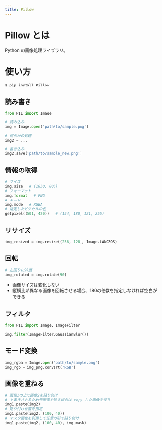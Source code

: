 ```yaml
---
title: Pillow
---
```


# Pillow とは

Python の画像処理ライブラリ。

# 使い方

```bash
$ pip install Pillow
```

## 読み書き

```python
from PIL import Image

# 読み込み
img = Image.open('path/to/sample.png')

# 何らかの処理
img2 = ...

# 書き込み
img2.save('path/to/sample_new.png')
```


## 情報の取得

```python
# サイズ
img.size   # (1830, 806)
# フォーマット
img.format   # PNG
# モード
img.mode   # RGBA
# 指定したピクセルの色
getpixel((501, 420))   # (154, 180, 121, 255)
```


## リサイズ

```python
img_resized = img.resize((256, 128), Image.LANCZOS)
```


## 回転

```python
# 左回りに90度
img_rotated = img.rotate(90)
```

- 画像サイズは変化しない
- 縦横比が異なる画像を回転させる場合、180の倍数を指定しなければ空白ができる


## フィルタ

```python
from PIL import Image, ImageFilter

img.filter(ImageFilter.GaussianBlur())
```



## モード変換

```python
img_rgba = Image.open('path/to/sample.png')
img_rgb = img_png.convert('RGB')
```


## 画像を重ねる

```python
# 画像1の上に画像2を貼り付け
# 上書きされるため元画像を残す場合は copy した画像を使う
img1.paste(img2)
# 貼り付け位置を指定
img1.paste(img2, (100, 40))
# マスク画像を利用して任意の形で貼り付け
img1.paste(img2, (100, 40), img_mask)
```



